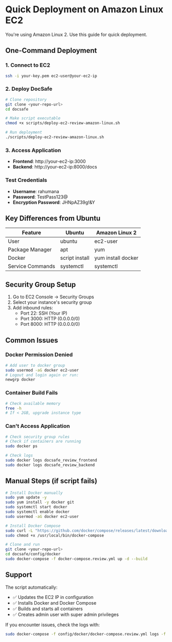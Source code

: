 # Quick Deployment on Amazon Linux EC2

You're using Amazon Linux 2. Use this guide for quick deployment.

## One-Command Deployment

### 1. Connect to EC2
```bash
ssh -i your-key.pem ec2-user@your-ec2-ip
```

### 2. Deploy DocSafe
```bash
# Clone repository
git clone <your-repo-url>
cd docsafe

# Make script executable
chmod +x scripts/deploy-ec2-review-amazon-linux.sh

# Run deployment
./scripts/deploy-ec2-review-amazon-linux.sh
```

### 3. Access Application
- **Frontend**: http://your-ec2-ip:3000
- **Backend**: http://your-ec2-ip:8000/docs

### Test Credentials
- **Username**: rahumana
- **Password**: TestPass123@
- **Encryption Password**: JHNpAZ39g!&Y

## Key Differences from Ubuntu

| Feature | Ubuntu | Amazon Linux 2 |
|---------|--------|----------------|
| User | ubuntu | ec2-user |
| Package Manager | apt | yum |
| Docker | script install | yum install docker |
| Service Commands | systemctl | systemctl |

## Security Group Setup

1. Go to EC2 Console → Security Groups
2. Select your instance's security group
3. Add inbound rules:
   - Port 22: SSH (Your IP)
   - Port 3000: HTTP (0.0.0.0/0)
   - Port 8000: HTTP (0.0.0.0/0)

## Common Issues

### Docker Permission Denied
```bash
# Add user to docker group
sudo usermod -aG docker ec2-user
# Logout and login again or run:
newgrp docker
```

### Container Build Fails
```bash
# Check available memory
free -h
# If < 2GB, upgrade instance type
```

### Can't Access Application
```bash
# Check security group rules
# Check if containers are running
sudo docker ps

# Check logs
sudo docker logs docsafe_review_frontend
sudo docker logs docsafe_review_backend
```

## Manual Steps (if script fails)

```bash
# Install Docker manually
sudo yum update -y
sudo yum install -y docker git
sudo systemctl start docker
sudo systemctl enable docker
sudo usermod -aG docker ec2-user

# Install Docker Compose
sudo curl -L "https://github.com/docker/compose/releases/latest/download/docker-compose-$(uname -s)-$(uname -m)" -o /usr/local/bin/docker-compose
sudo chmod +x /usr/local/bin/docker-compose

# Clone and run
git clone <your-repo-url>
cd docsafe/config/docker
sudo docker-compose -f docker-compose.review.yml up -d --build
```

## Support

The script automatically:
- ✅ Updates the EC2 IP in configuration
- ✅ Installs Docker and Docker Compose
- ✅ Builds and starts all containers
- ✅ Creates admin user with super admin privileges

If you encounter issues, check the logs with:
```bash
sudo docker-compose -f config/docker/docker-compose.review.yml logs -f
```